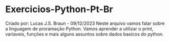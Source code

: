 # Exercicios-Python-Pt-Br
Criado por: Lucas J.S. Braun - 09/12/2023
Neste arquivo vamos falar sobre a linguagem de proramação Python.
Vamos aprender a utilizar o print, variaveis, funções e mais alguns assuntos sobre dados basicos do python.
